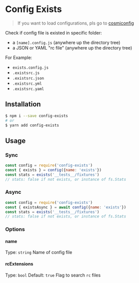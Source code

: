 # Config Exists

> If you want to load configurations, pls go to [cosmiconfig](https://github.com/davidtheclark/cosmiconfig)

Check if config file is existed in specific folder:

- a `[name].config.js` (anywhere up the directory tree)
- a JSON or YAML "rc file" (anywhere up the directory tree)

For Example:
- `exists.config.js`
- `.existsrc.js`
- `.existsrc.json`
- `.existsrc.yml`
- `.existsrc.yaml`

## Installation

``` bash
$ npm i --save config-exists
# or
$ yarn add config-exists
```

## Usage

### Sync

```js
const config = require('config-exists')
const { exists } = config({name: 'exists'})
const stats = exists('__tests__/fixtures')
// stats: false if not exists, or instance of fs.Stats
```

### Async

```js
const config = require('config-exists')
const { existsAsync } = await config({name: 'exists'})
const stats = exists('__tests__/fixtures')
// stats: false if not exists, or instance of fs.Stats
```

### Options

#### name

Type: `string` Name of config file

#### rcExtensions

Type: `bool` Default: `true` Flag to search `rc` files
